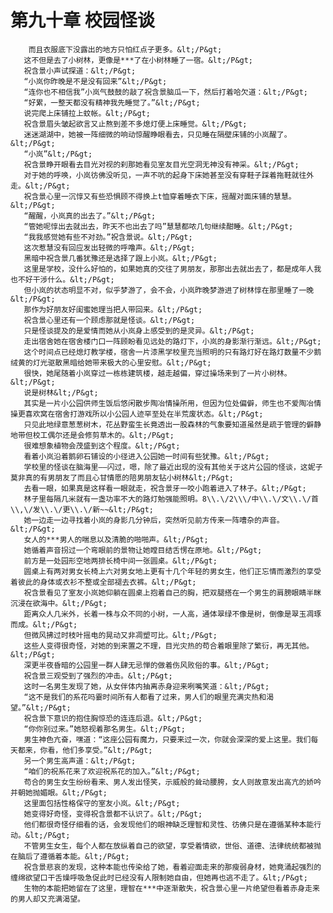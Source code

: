 # 第九十章 校园怪谈
        而且衣服底下没露出的地方只怕红点子更多。&lt;/P&gt;
       这不但是去了小树林，更像是***了在小树林睡了一宿。&lt;/P&gt;
       祝含景小声试探道：&lt;/P&gt;
       “小岚你昨晚是不是没有回来”&lt;/P&gt;
       “连你也不相信我”小岚气鼓鼓的敲了祝含景脑瓜一下，然后打着哈欠道：&lt;/P&gt;
       “好累，一整天都没有精神我先睡觉了。”&lt;/P&gt;
       说完爬上床铺拉上蚊帐。&lt;/P&gt;
       祝含景眉头皱起欲言又止熬到差不多熄灯便上床睡觉。&lt;/P&gt;
       迷迷湖湖中，她被一阵细微的响动惊醒睁眼看去，只见睡在隔壁床铺的小岚醒了。&lt;/P&gt;
       “小岚”&lt;/P&gt;
       祝含景睁开眼看去目光对视的刹那她看见室友目光空洞无神没有神采。&lt;/P&gt;
       对于她的呼唤，小岚彷佛没听见，一声不吭的起身下床她甚至没有穿鞋子踩着拖鞋就往外走。&lt;/P&gt;
       祝含景心里一沉惇又有些恐惧顾不得换上t恤穿着睡衣下床，摇醒对面床铺的慧慧。&lt;/P&gt;
       “醒醒，小岚真的出去了。”&lt;/P&gt;
       “管她呢惇出去就出去，昨天不也出去了吗”慧慧都哝几句继续酣睡。&lt;/P&gt;
       “我我感觉她有些不对劲。”祝含景说。&lt;/P&gt;
       这次惹慧没有回应发出轻微的呼噜声。&lt;/P&gt;
       黑暗中祝含景几番犹豫还是选择了跟上小岚。&lt;/P&gt;
       这里是学校，没什么好怕的，如果她真的交往了男朋友，那那出去就出去了，都是成年人我也不好干涉什么。&lt;/P&gt;
       但小岚的状态明显不对，似乎梦游了，会不会，小岚昨晚梦游进了树林惇在那里睡了一晚&lt;/P&gt;
       那作为好朋友好闺蜜她理当把人带回来。&lt;/P&gt;
       祝含景心里还有一个顾虑那就是怪谈。&lt;/P&gt;
       只是怪谈提及的是爱情而她从小岚身上感受到的是灵异。&lt;/P&gt;
       走出宿舍她在宿舍楼门口一阵顾盼看见远处的路灯下，小岚的身影渐行渐远。&lt;/P&gt;
       这个时间点已经熄灯教学楼，宿舍一片漆黑学校里充当照明的只有路灯好在路灯数量不少鹅绒黄的灯光驱散黑暗给她带来极大的心里安慰。&lt;/P&gt;
       很快，她尾随着小岚穿过一栋栋建筑楼，越走越偏，穿过操场来到了一片小树林。&lt;/P&gt;
       说是树林&lt;/P&gt;
       其实是一片小公园供师生饭后悠闲散步陶冶情操所用，但因为位处偏僻，师生也不爱陶冶情操更喜欢窝在宿舍打游戏所以小公园人迹罕至处在半荒废状态。&lt;/P&gt;
       只见此地绿意葱葱树木，花丛野蛮生长竟透出一股森林的气象要知道虽然是疏于管理的僻静地带但校工偶尔还是会修剪草木的。&lt;/P&gt;
       很难想象植物会茂盛到这个程度。&lt;/P&gt;
       看着小岚沿着鹅卵石铺设的小径进入公园她一时间有些犹豫。&lt;/P&gt;
       学校里的怪谈在脑海里——闪过，嗯，除了最近出现的没有其他关于这片公园的怪谈，这妮子莫非真的有男朋友了而且心甘情愿的陪男朋友钻小树林&lt;/P&gt;
       去看一眼，如果真是这样看一眼就走，祝含景牙一咬小跑着进入了林子。&lt;/P&gt;
       林子里每隔几米就有一盏功率不大的路灯勉强能照明。8\\.\/2\\\/中\\.\/文\\.\/首\\,\/发\\.\/更\\.\/新~~&lt;/P&gt;
       她一边走一边寻找着小岚的身影几分钟后，突然听见前方传来一阵嘈杂的声音。&lt;/P&gt;
       女人的***男人的喘息以及清脆的啪啪声。&lt;/P&gt;
       她循着声音拐过一个弯眼前的景物让她瞠目结舌愣在原地。&lt;/P&gt;
       前方是一处园形空地两排长椅中间一张圆桌。&lt;/P&gt;
       圆桌上有两对男女长椅上六对男女地上更有十几个年轻的男女生，他们正忘情而激烈的享受着彼此的身体或衣衫不整或全部褪去衣裤。&lt;/P&gt;
       祝含景看见了室友小岚她仰躺在圆桌上抱着自己的胸，把双腿搭在一个男生的肩膀眼睛半眯沉浸在欲海中。&lt;/P&gt;
       距离众人几米外，长着一株与众不同的小树，一人高，通体翠绿不像是树，倒像是翠玉凋琢而成。&lt;/P&gt;
       但微风拂过时枝叶摇电的晃动又非凋塑可比。&lt;/P&gt;
       这些人变得很奇怪，对她的到来置之不理，目光灾热的苟合着眼里除了繁衍，再无其他。&lt;/P&gt;
       深更半夜昏暗的公园里一群人肆无忌惮的做着伤风败俗的事。&lt;/P&gt;
       祝含景三观受到了强烈的冲击。&lt;/P&gt;
       这时一名男生发现了她，从女伴体内抽离赤身迎来咧嘴笑道：&lt;/P&gt;
       “这不是我们的系花吗霎时间所有人都看了过来，男人们的眼里充满灾热和渴望。”&lt;/P&gt;
       祝含景下意识的抱住胸惊恐的连连后退。&lt;/P&gt;
       “你你别过来。”她怒视着那名男生。&lt;/P&gt;
       男生神色亢奋，嘿道：“这座公园有魔力，只要来过一次，你就会深深的爱上这里。我们每天都来，你看，他们多享受。”&lt;/P&gt;
       另一个男生高声道：&lt;/P&gt;
       “咱们的祝系花来了欢迎祝系花的加入。”&lt;/P&gt;
       苟合的男生女生纷纷看来、男人发出怪笑，示威般的耸动腰胯，女人则故意发出高亢的娇吟并朝她抛媚眼。&lt;/P&gt;
       这里面包括性格保守的室友小岚。&lt;/P&gt;
       她变得好奇怪，变得祝含景都不认识了。&lt;/P&gt;
       他们都很奇怪仔细看的话，会发现他们的眼神缺乏理智和灵性、彷佛只是在遵循某种本能行动。&lt;/P&gt;
       不管男生女生，每个人都在放纵着自己的欲望，享受着情欲，世俗、道德、法律统统都被抛在脑后了遵循着本能。&lt;/P&gt;
       祝含景悲哀的发现，这种本能也传染给了她，看着迎面走来的那瘦弱身材，她竟涌起强烈的缠绵欲望口干舌燥呼吸急促此时已经没有人限制她自由，但她再也逃不走了。&lt;/P&gt;
       生物的本能把她留在了这里，理智在***中逐渐散失，祝含景心里一片绝望但看着赤身走来的男人却又充满渴望。